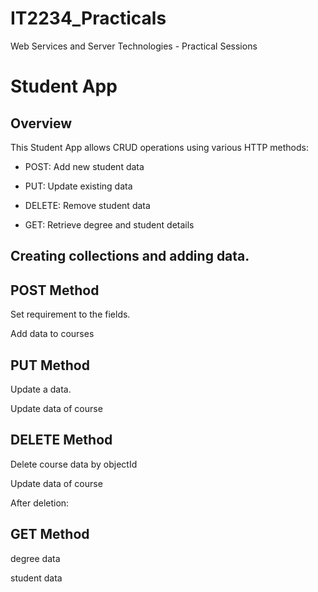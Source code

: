 # IT2234_Practicals
Web Services and Server Technologies - Practical Sessions

# Student App 

## Overview

This Student App allows CRUD operations using various HTTP methods:

- POST: Add new student data
  
- PUT: Update existing data
  
- DELETE: Remove student data
  
- GET: Retrieve degree and student details


## Creating collections and adding data.


## POST Method


Set requirement to the fields.

Add data to courses

## PUT Method

Update a data.


Update data of course


## DELETE Method

Delete course data by objectId

Update data of course

After deletion:

## GET Method

degree data


student data

